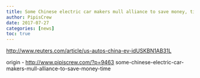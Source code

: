 ```yaml
---
title: Some Chinese electric car makers mull alliance to save money, time
author: PipisCrew
date: 2017-07-27
categories: [news]
toc: true
---
```


http://www.reuters.com/article/us-autos-china-ev-idUSKBN1AB31L

origin - http://www.pipiscrew.com/?p=9463 some-chinese-electric-car-makers-mull-alliance-to-save-money-time